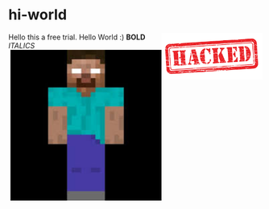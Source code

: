 # hi-world
Hello this a free trial. Hello World :)
<img align="right" src="https://github.com/Onyxed/hi-world/blob/master/images.png" width=200>
**BOLD**
*ITALICS*
<img align="right" src="https://github.com/Onyxed/hi-world/blob/master/asd.jpg" width=300>
